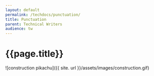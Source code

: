 ```yaml
---
layout: default
permalink: /techdocs/punctuation/
title: Punctuation
parent: Technical Writers
audience: tw
---
```

# {{page.title}}
![construction pikachu]({{ site. url }}/assets/images/construction.gif)